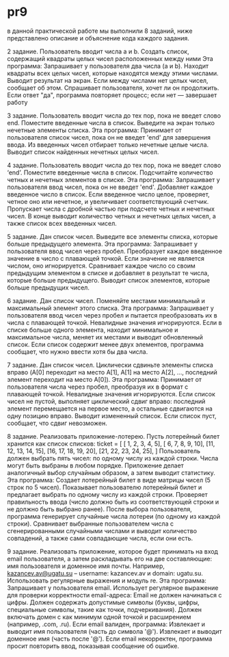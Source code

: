 # pr9
в данной практической работе мы выполнили 8 заданий, ниже представлено описание и объяснение кода каждого задания.

2 задание. Пользователь вводит числа a и b. Создать список, содержащий
квадраты целых чисел расположенных между ними
Эта программа:
Запрашивает у пользователя два числа (a и b).
Находит квадраты всех целых чисел, которые находятся между этими числами.
Выводит результат на экран. Если между числами нет целых чисел, сообщает об этом.
Спрашивает пользователя, хочет ли он продолжить. Если ответ "да", программа повторяет процесс; если нет — завершает работу

3 задание. Пользователь вводит числа до тех пор, пока не введет слово end.
Поместите введенные числа в список. Выведите на экран только
нечетные элементы списка.
Эта программа:
Принимает от пользователя список чисел, пока он не введет 'end' для завершения ввода.
Из введенных чисел отбирает только нечетные целые числа.
Выводит список найденных нечетных целых чисел.

4 задание. Пользователь вводит числа до тех пор, пока не введет слово ‘end’.
Поместите введенные числа в список. Подсчитайте количество
четных и нечетных элементов в списке.
Эта программа:
Запрашивает у пользователя ввод чисел, пока он не введет 'end'.
Добавляет каждое введенное число в список.
Если введенное число целое, проверяет, четное оно или нечетное, и увеличивает соответствующий счетчик.
Пропускает числа с дробной частью при подсчете четных и нечетных чисел.
В конце выводит количество четных и нечетных целых чисел, а также список всех введенных чисел.

5 задание. Дан список чисел. Выведите все элементы списка, которые больше
предыдущего элемента.
Эта программа:
Запрашивает у пользователя ввод чисел через пробел.
Преобразует каждое введенное значение в число с плавающей точкой. Если значение не является числом, оно игнорируется.
Сравнивает каждое число со своим предыдущим элементом в списке и добавляет в результат те числа, которые больше предыдущего.
Выводит список элементов, которые больше предыдущих чисел.

6 задание. Дан список чисел. Поменяйте местами минимальный и
максимальный элемент этого списка.
Эта программа:
Запрашивает у пользователя ввод чисел через пробел и пытается преобразовать их в числа с плавающей точкой. Невалидные значения игнорируются.
Если в списке больше одного элемента, находит минимальное и максимальное числа, меняет их местами и выводит обновленный список.
Если список содержит менее двух элементов, программа сообщает, что нужно ввести хотя бы два числа.

7 задание. Дан список чисел. Циклически сдвиньте элементы списка вправо
(A[0] переходит на место A[1], A[1] на место A[2], …, последний
элемент переходит на место A[0]).
Эта программа:
Принимает от пользователя числа через пробел, преобразуя их в формат с плавающей точкой. Невалидные значения игнорируются.
Если список чисел не пустой, выполняет циклический сдвиг вправо: последний элемент перемещается на первое место, а остальные сдвигаются на одну позицию вправо.
Выводит измененный список. Если список пуст, сообщает, что сдвиг невозможен.

8 задание. Реализовать приложение-лотерею. Пусть лотерейный билет
хранится как список списков:
ticket = [
 [ 1, 2, 3, 4, 5],
 [ 6, 7, 8, 9, 10],
 [11, 12, 13, 14, 15],
 [16, 17, 18, 19, 20],
 [21, 22, 23, 24, 25],
]
Пользователь должен выбрать пять чисел: по одному числу из
каждой строки. Числа могут быть выбраны в любом порядке.
Приложение делает аналогичный выбор случайным образом, а затем
выводит статистику.
Эта программа:
Создает лотерейный билет в виде матрицы чисел (5 строк по 5 чисел).
Показывает пользователю лотерейный билет и предлагает выбрать по одному числу из каждой строки.
Проверяет правильность ввода (число должно быть из соответствующей строки и не должно быть выбрано ранее).
После выбора пользователя, программа генерирует случайные числа лотереи (по одному из каждой строки).
Сравнивает выбранные пользователем числа с сгенерированными случайными числами и выводит количество совпадений, а также сами совпадающие числа, если они есть.

9 задание. Реализовать приложение, которое будет принимать на вход email
пользователя, а затем раскладывать его на две составляющие: имя
пользователя и доменное имя почты. Например,
kazancev.av@ugatu.su – username: kazancev.av и domain: ugatu.su.
Использовать регулярные выражения и модуль re.
Эта программа:
Запрашивает у пользователя email.
Использует регулярное выражение для проверки корректности email-адреса:
Email не должен начинаться с цифры.
Должен содержать допустимые символы (буквы, цифры, специальные символы, такие как точки, подчеркивания).
Должен включать домен с как минимум одной точкой и расширением (например, .com, .ru).
Если email валиден, программа:
Извлекает и выводит имя пользователя (часть до символа '@').
Извлекает и выводит доменное имя (часть после '@').
Если email некорректен, программа просит повторить ввод, показывая сообщение об ошибке.
